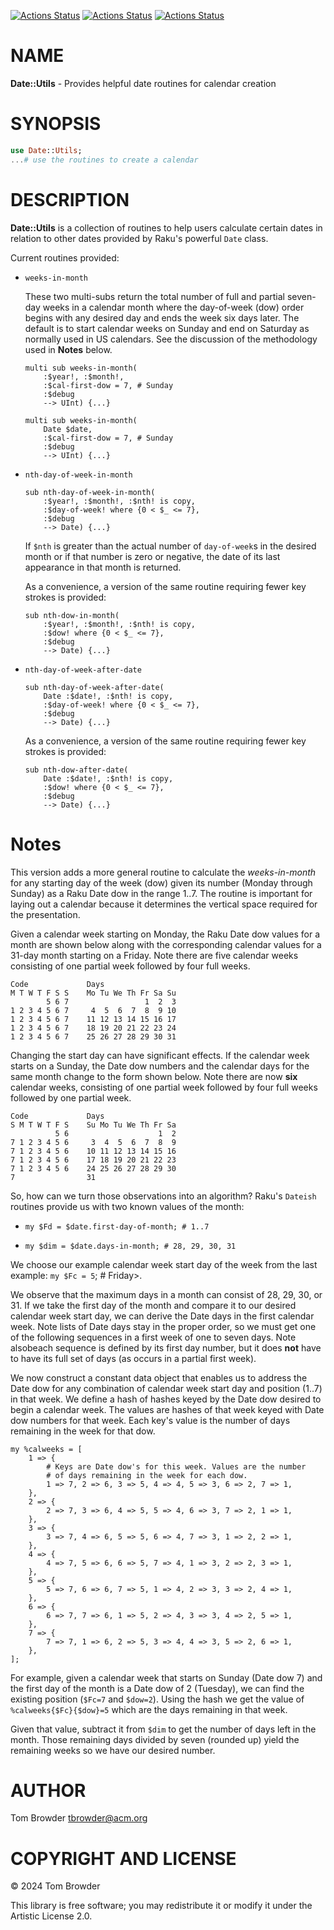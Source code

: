 [![Actions Status](https://github.com/tbrowder/Date-Utils/actions/workflows/linux.yml/badge.svg)](https://github.com/tbrowder/Date-Utils/actions) [![Actions Status](https://github.com/tbrowder/Date-Utils/actions/workflows/macos.yml/badge.svg)](https://github.com/tbrowder/Date-Utils/actions) [![Actions Status](https://github.com/tbrowder/Date-Utils/actions/workflows/windows.yml/badge.svg)](https://github.com/tbrowder/Date-Utils/actions)

NAME
====

**Date::Utils** - Provides helpful date routines for calendar creation

SYNOPSIS
========

```raku
use Date::Utils;
...# use the routines to create a calendar
```

DESCRIPTION
===========

**Date::Utils** is a collection of routines to help users calculate certain dates in relation to other dates provided by Raku's powerful `Date` class.

Current routines provided:

  * `weeks-in-month`

    These two multi-subs return the total number of full and partial seven-day weeks in a calendar month where the day-of-week (dow) order begins with any desired day and ends the week six days later. The default is to start calendar weeks on Sunday and end on Saturday as normally used in US calendars. See the discussion of the methodology used in **Notes** below.

        multi sub weeks-in-month(
            :$year!, :$month!,
            :$cal-first-dow = 7, # Sunday
            :$debug
            --> UInt) {...}

        multi sub weeks-in-month(
            Date $date,
            :$cal-first-dow = 7, # Sunday
            :$debug
            --> UInt) {...}

  * `nth-day-of-week-in-month`

        sub nth-day-of-week-in-month(
            :$year!, :$month!, :$nth! is copy,
            :$day-of-week! where {0 < $_ <= 7},
            :$debug
            --> Date) {...}

    If `$nth` is greater than the actual number of `day-of-week`s in the desired month or if that number is zero or negative, the date of its last appearance in that month is returned.

    As a convenience, a version of the same routine requiring fewer key strokes is provided:

        sub nth-dow-in-month(
            :$year!, :$month!, :$nth! is copy,
            :$dow! where {0 < $_ <= 7},
            :$debug
            --> Date) {...}

  * `nth-day-of-week-after-date`

        sub nth-day-of-week-after-date(
            Date :$date!, :$nth! is copy,
            :$day-of-week! where {0 < $_ <= 7},
            :$debug
            --> Date) {...}

    As a convenience, a version of the same routine requiring fewer key strokes is provided:

        sub nth-dow-after-date(
            Date :$date!, :$nth! is copy,
            :$dow! where {0 < $_ <= 7},
            :$debug
            --> Date) {...}

Notes
=====



This version adds a more general routine to calculate the *weeks-in-month* for any starting day of the week (dow) given its number (Monday through Sunday) as a Raku Date dow in the range 1..7. The routine is important for laying out a calendar because it determines the vertical space required for the presentation.

Given a calendar week starting on Monday, the Raku Date dow values for a month are shown below along with the corresponding calendar values for a 31-day month starting on a Friday. Note there are five calendar weeks consisting of one partial week followed by four full weeks.

    Code             Days
    M T W T F S S    Mo Tu We Th Fr Sa Su
            5 6 7                 1  2  3
    1 2 3 4 5 6 7     4  5  6  7  8  9 10
    1 2 3 4 5 6 7    11 12 13 14 15 16 17
    1 2 3 4 5 6 7    18 19 20 21 22 23 24
    1 2 3 4 5 6 7    25 26 27 28 29 30 31

Changing the start day can have significant effects. If the calendar week starts on a Sunday, the Date dow numbers and the calendar days for the same month change to the form shown below. Note there are now **six** calendar weeks, consisting of one partial week followed by four full weeks followed by one partial week.

    Code             Days
    S M T W T F S    Su Mo Tu We Th Fr Sa
              5 6                    1  2
    7 1 2 3 4 5 6     3  4  5  6  7  8  9
    7 1 2 3 4 5 6    10 11 12 13 14 15 16
    7 1 2 3 4 5 6    17 18 19 20 21 22 23
    7 1 2 3 4 5 6    24 25 26 27 28 29 30
    7                31

So, how can we turn those observations into an algorithm? Raku's `Dateish` routines provide us with two known values of the month:

  * `my $Fd = $date.first-day-of-month; # 1..7`

  * `my $dim = $date.days-in-month; # 28, 29, 30, 31`

We choose our example calendar week start day of the week from the last example: `my $Fc = 5`; # Friday>.

We observe that the maximum days in a month can consist of 28, 29, 30, or 31. If we take the first day of the month and compare it to our desired calendar week start day, we can derive the Date days in the first calendar week. Note lists of Date days stay in the proper order, so we must get one of the following sequences in a first week of one to seven days. Note alsobeach sequence is defined by its first day number, but it does **not** have to have its full set of days (as occurs in a partial first week).

We now construct a constant data object that enables us to address the Date dow for any combination of calendar week start day and position (1..7) in that week. We define a hash of hashes keyed by the Date dow desired to begin a calendar week. The values are hashes of that week keyed with Date dow numbers for that week. Each key's value is the number of days remaining in the week for that dow.

    my %calweeks = [
        1 => {
            # Keys are Date dow's for this week. Values are the number 
            # of days remaining in the week for each dow.
            1 => 7, 2 => 6, 3 => 5, 4 => 4, 5 => 3, 6 => 2, 7 => 1,
        },
        2 => {
            2 => 7, 3 => 6, 4 => 5, 5 => 4, 6 => 3, 7 => 2, 1 => 1,
        },
        3 => {
            3 => 7, 4 => 6, 5 => 5, 6 => 4, 7 => 3, 1 => 2, 2 => 1,
        },
        4 => {
            4 => 7, 5 => 6, 6 => 5, 7 => 4, 1 => 3, 2 => 2, 3 => 1,
        },
        5 => {
            5 => 7, 6 => 6, 7 => 5, 1 => 4, 2 => 3, 3 => 2, 4 => 1,
        },
        6 => {
            6 => 7, 7 => 6, 1 => 5, 2 => 4, 3 => 3, 4 => 2, 5 => 1,
        },
        7 => {
            7 => 7, 1 => 6, 2 => 5, 3 => 4, 4 => 3, 5 => 2, 6 => 1,
        },
    ];

For example, given a calendar week that starts on Sunday (Date dow 7) and the first day of the month is a Date dow of 2 (Tuesday), we can find the existing position (`$Fc=7` and `$dow=2`). Using the hash we get the value of `%calweeks{$Fc}{$dow}=5` which are the days remaining in that week.

Given that value, subtract it from `$dim` to get the number of days left in the month. Those remaining days divided by seven (rounded up) yield the remaining weeks so we have our desired number.

AUTHOR
======

Tom Browder <tbrowder@acm.org>

COPYRIGHT AND LICENSE
=====================

© 2024 Tom Browder

This library is free software; you may redistribute it or modify it under the Artistic License 2.0.

